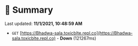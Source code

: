 # 📖 Summary
Last updated: **11/1/2021, 10:48:59 AM**

- `GET` [https://Bhadwa-sala.toxicblte.repl.co](https://Bhadwa-sala.toxicblte.repl.co) - **Down** (121267ms)
